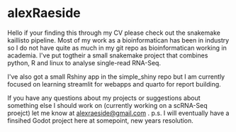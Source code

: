 # alexRaeside

Hello if your finding this through my CV please check out the snakemake kaillisto pipeline. 
Most of my work as a bioinformatican has been in industry so I do not have quite as much 
in my git repo as bioinformatican working in academia. I've put togtheir a small snakemake
project that combines python, R and linux to analyse single-read RNA-Seq.

I've also got a small Rshiny app in the simple_shiny repo but I am currently
focused on learning streamlit for webapps and quarto for report building.

If you have any questions about my projects or suggestions about something else I should
work on (currently working on a scRNA-Seq proejct) let me know at alexraeside@gmail.com
.
p.s. I will eventually have a finsihed Godot project here at somepoint, new years resolution.




<!---
HelloPasta/HelloPasta is a ✨ special ✨ repository because its `README.md` (this file) appears on your GitHub profile.
You can click the Preview link to take a look at your changes.
--->
